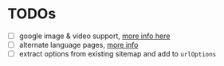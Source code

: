 # TODOs

- [ ] google image & video support, [more info here](https://support.google.com/webmasters/answer/183668?hl=en&ref_topic=4581190)
- [ ] alternate language pages, [more info](https://support.google.com/webmasters/answer/2620865?hl=en&ref_topic=6080646)
- [ ] extract options from existing sitemap and add to `urlOptions`
